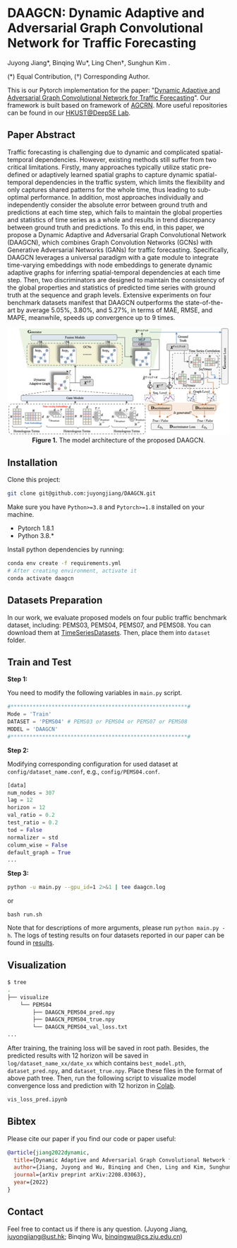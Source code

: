 # DAAGCN: Dynamic Adaptive and Adversarial Graph Convolutional Network for Traffic Forecasting
Juyong Jiang\*, Binqing Wu\*, Ling Chen†, Sunghun Kim .

(\*) Equal Contribution, (†) Corresponding Author.

This is our Pytorch implementation for the paper: "[Dynamic Adaptive and Adversarial Graph Convolutional Network for Traffic Forecasting](https://arxiv.org/abs/2208.03063)".
Our framework is built based on framework of [AGCRN](https://github.com/LeiBAI/AGCRN). More useful repositories can be found in our [HKUST@DeepSE Lab](https://github.com/AIM-SE).

## Paper Abstract
Traffic forecasting is challenging due to dynamic and complicated spatial-temporal dependencies. However, existing methods still suffer from two critical limitations. Firstly, many approaches typically utilize static pre-defined or adaptively learned spatial graphs to capture dynamic spatial-temporal dependencies in the traffic system, which limits the flexibility and only captures shared patterns for the whole time, thus leading to sub-optimal performance. In addition, most approaches individually and independently consider the absolute error between ground truth and predictions at each time step, which fails to maintain the global properties and statistics of time series as a whole and results in trend discrepancy between ground truth and predictions. To this end, in this paper, we propose a Dynamic Adaptive and Adversarial Graph Convolutional Network (DAAGCN), which combines Graph Convolution Networks (GCNs) with Generative Adversarial Networks (GANs) for traffic forecasting. Specifically, DAAGCN leverages a universal paradigm with a gate module to integrate time-varying embeddings with node embeddings to generate dynamic adaptive graphs for inferring spatial-temporal dependencies at each time step. Then, two discriminators are designed to maintain the consistency of the global properties and statistics of predicted time series with ground truth at the sequence and graph levels. Extensive experiments on four benchmark datasets manifest that DAAGCN outperforms the state-of-the-art by average 5.05%, 3.80%, and 5.27%, in terms of MAE, RMSE, and MAPE, meanwhile, speeds up convergence up to 9 times.

<p align="center">
  <img src="./DAAGCN.png" alt="DAAGCN Framework" width="800">
  <br>
  <b>Figure 1.</b> The model architecture of the proposed DAAGCN.
</p>

## Installation
Clone this project:

```bash
git clone git@github.com:juyongjiang/DAAGCN.git
```

Make sure you have `Python>=3.8` and `Pytorch>=1.8` installed on your machine. 

* Pytorch 1.8.1
* Python 3.8.*

Install python dependencies by running:

```bash
conda env create -f requirements.yml
# After creating environment, activate it
conda activate daagcn
```

## Datasets Preparation
In our work, we evaluate proposed models on four public traffic benchmark dataset, including: PEMS03, PEMS04, PEMS07, and PEMS08.
You can download them at [TimeSeriesDatasets](https://github.com/juyongjiang/TimeSeriesDatasets). Then, place them into `dataset` folder.

## Train and Test
**Step 1:**

You need to modify the following variables in `main.py` script. 
```python
#********************************************************#
Mode = 'Train'
DATASET = 'PEMS04' # PEMS03 or PEMS04 or PEMS07 or PEMS08
MODEL = 'DAAGCN'
#********************************************************#
```

**Step 2:**

Modifying corresponding configuration for used dataset at `config/dataset_name.conf`, e.g., `config/PEMS04.conf`.

```python
[data]
num_nodes = 307
lag = 12
horizon = 12
val_ratio = 0.2
test_ratio = 0.2
tod = False
normalizer = std
column_wise = False
default_graph = True
...
```

**Step 3:**
```bash
python -u main.py --gpu_id=1 2>&1 | tee daagcn.log
```
or 

```
bash run.sh
```

Note that for descriptions of more arguments, please run `python main.py -h`. The logs of testing results on four datasets reported in our paper can be found in [results](https://github.com/juyongjiang/DAAGCN/tree/master/results).

## Visualization
```bash
$ tree
.
├── visualize
    └── PEMS04
        ├── DAAGCN_PEMS04_pred.npy
        ├── DAAGCN_PEMS04_true.npy
        └── DAAGCN_PEMS04_val_loss.txt
...
``` 
After training, the training loss will be saved in root path. Besides, the predicted results with 12 horizon will be saved in `log/dataset_name_xx/date_xx` which contains `best_model.pth`, `dataset_pred.npy`, and `dataset_true.npy`. Place these files in the format of above path tree. Then, run the following script to visualize model convergence loss and prediction with 12 horizon in [Colab](https://colab.research.google.com/?utm_source=scs-index). 
```bash
vis_loss_pred.ipynb
```

## Bibtex
Please cite our paper if you find our code or paper useful:
```bibtex
@article{jiang2022dynamic,
  title={Dynamic Adaptive and Adversarial Graph Convolutional Network for Traffic Forecasting},
  author={Jiang, Juyong and Wu, Binqing and Chen, Ling and Kim, Sunghun},
  journal={arXiv preprint arXiv:2208.03063},
  year={2022}
}
```

## Contact
Feel free to contact us if there is any question. (Juyong Jiang, juyongjiang@ust.hk; Binqing Wu, binqingwu@cs.zju.edu.cn)



